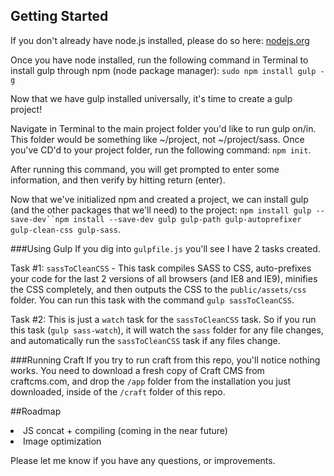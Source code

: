 ## Getting Started
If you don't already have node.js installed, please do so here: [nodejs.org](https://nodejs.org/en/)

Once you have node installed, run the following command in Terminal to install gulp through npm (node package manager): `sudo npm install gulp -g`

Now that we have gulp installed universally, it's time to create a gulp project!

Navigate in Terminal to the main project folder you'd like to run gulp on/in. This folder would be something like ~/project, not ~/project/sass. Once you've CD'd to your project folder, run the following command: `npm init`.

After running this command, you will get prompted to enter some information, and then verify by hitting return (enter).

Now that we've initialized npm and created a project, we can install gulp (and the other packages that we'll need) to the project: `npm install gulp --save-dev``npm install --save-dev gulp gulp-path gulp-autoprefixer gulp-clean-css gulp-sass`.

###Using Gulp
If you dig into `gulpfile.js` you'll see I have 2 tasks created.

Task #1: `sassToCleanCSS` - This task compiles SASS to CSS, auto-prefixes your code for the last 2 versions of all browsers (and IE8 and IE9), minifies the CSS completely, and then outputs the CSS to the `public/assets/css` folder. You can run this task with the command `gulp sassToCleanCSS`.

Task #2: This is just a `watch` task for the `sassToCleanCSS` task. So if you run this task (`gulp sass-watch`), it will watch the `sass` folder for any file changes, and automatically run the `sassToCleanCSS` task if any files change.

###Running Craft
If you try to run craft from this repo, you'll notice nothing works. You need to download a fresh copy of Craft CMS from craftcms.com, and drop the `/app` folder from the installation you just downloaded, inside of the  `/craft` folder of this repo.

##Roadmap
<li>JS concat + compiling (coming in the near future)</li>
<li>Image optimization</li>

Please let me know if you have any questions, or improvements.